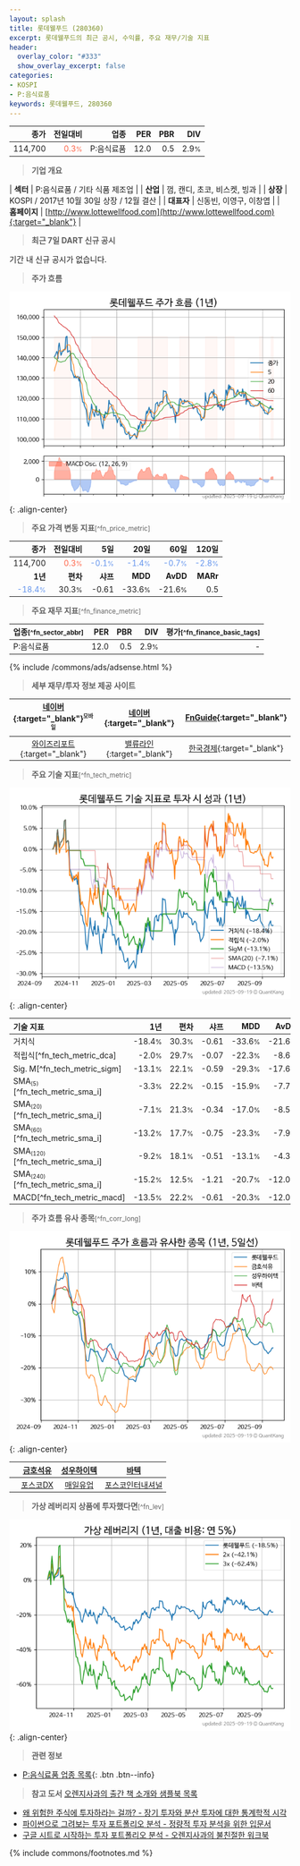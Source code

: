 ```yaml
---
layout: splash
title: 롯데웰푸드 (280360)
excerpt: 롯데웰푸드의 최근 공시, 수익률, 주요 재무/기술 지표
header:
  overlay_color: "#333"
  show_overlay_excerpt: false
categories:
- KOSPI
- P:음식료품
keywords: 롯데웰푸드, 280360
---
```


| **종가** | **전일대비** | **업종** | **PER** | **PBR** | **DIV** |
| -------: | -----------: | -------: | ------: | ------: | ------: |
| 114,700 | <span style="color: tomato">0.3<small>%</small></span> | P:음식료품 | 12.0 | 0.5 | 2.9<small>%</small> |

<!-- more -->


> **기업 개요**<a id="company"></a>

| <span style="white-space:nowrap;">**섹터**</span> | P:음식료품 / 기타 식품 제조업 |
| <span style="white-space:nowrap;">**산업**</span> | 껌, 캔디, 초코, 비스켓, 빙과 |
| <span style="white-space:nowrap;">**상장**</span> | KOSPI / 2017년 10월 30일 상장 / 12월 결산 |
| <span style="white-space:nowrap;">**대표자**</span> | 신동빈, 이영구, 이창엽 |
| <span style="white-space:nowrap;">**홈페이지**</span> | [http://www.lottewellfood.com](http://www.lottewellfood.com){:target="_blank"} |


> **최근 7일 DART 신규 공시**<a id="dart"></a>

기간 내 신규 공시가 없습니다.


> **주가 흐름**<a id="price"></a>

![280360](/stock/images/280360.png){: .align-center}


> **주요 가격 변동 지표**<small>[^fn_price_metric]</small>

| **종가** | **전일대비** | **5일** | **20일** | **60일** | **120일** |
| -------: | -----------: | ------: | -------: | -------: | --------: |
| 114,700 | <span style="color: tomato">0.3<small>%</small></span> | <span style="color: cornflowerblue">-0.1<small>%</small></span> | <span style="color: cornflowerblue">-1.4<small>%</small></span> | <span style="color: cornflowerblue">-0.7<small>%</small></span> | <span style="color: cornflowerblue">-2.8<small>%</small></span> |
| **1년** | **편차** | **샤프** | **MDD** | **AvDD** | **MARr** |
| <span style="color: cornflowerblue">-18.4<small>%</small></span> | 30.3<small>%</small> | -0.61 | -33.6<small>%</small> | -21.6<small>%</small> | 0.5 |


> **주요 재무 지표**<small>[^fn_finance_metric]</small>

| **업종**<small>[^fn_sector_abbr]</small> | **PER** | **PBR** | **DIV** | **평가**<small>[^fn_finance_basic_tags]</small> |
| :--------------------------------------- | ------: | ------: | ------: | ----------------------------------------------: |
| P:음식료품 | 12.0 | 0.5 | 2.9<small>%</small> | - |



{% include /commons/ads/adsense.html %}

> **세부 재무/투자 정보 제공 사이트**

| [네이버](https://m.stock.naver.com/domestic/stock/280360/finance/summary){:target="_blank"}<sup><small>모바일</small></sup> | [네이버](https://finance.naver.com/item/coinfo.naver?code=280360){:target="_blank"} | [FnGuide](https://comp.fnguide.com/SVO2/ASP/SVD_Invest.asp?gicode=A280360&MenuYn=Y){:target="_blank"} |
| :---: | :---: | :---: |
| [와이즈리포트](https://comp.wisereport.co.kr/company/c1040001.aspx?cmp_cd=280360){:target="_blank"} | [밸류라인](https://www.valueline.co.kr/finance/summary/280360){:target="_blank"} | [한국경제](https://markets.hankyung.com/stock/280360/financial-summary){:target="_blank"} |


> **주요 기술 지표**<small>[^fn_tech_metric]</small>


![280360](/stock/images/280360_tech.png){: .align-center}

| **기술 지표** | **1년** | **편차** | **샤프** | **MDD** | **AvDD** |
| :------------ | ------: | -----------: | -------: | ------: | -------: |
| 거치식 | -18.4<small>%</small> | 30.3<small>%</small> | -0.61 | -33.6<small>%</small> | -21.6<small>%</small> |
| 적립식[^fn_tech_metric_dca] | -2.0<small>%</small> | 29.7<small>%</small> | -0.07 | -22.3<small>%</small> | -8.6<small>%</small> |
| Sig. M[^fn_tech_metric_sigm] | -13.1<small>%</small> | 22.1<small>%</small> | -0.59 | -29.3<small>%</small> | -17.6<small>%</small> |
| SMA<small><sub>(5)</sub></small>[^fn_tech_metric_sma_i] | -3.3<small>%</small> | 22.2<small>%</small> | -0.15 | -15.9<small>%</small> | -7.7<small>%</small> |
| SMA<small><sub>(20)</sub></small>[^fn_tech_metric_sma_i] | -7.1<small>%</small> | 21.3<small>%</small> | -0.34 | -17.0<small>%</small> | -8.5<small>%</small> |
| SMA<small><sub>(60)</sub></small>[^fn_tech_metric_sma_i] | -13.2<small>%</small> | 17.7<small>%</small> | -0.75 | -23.3<small>%</small> | -7.9<small>%</small> |
| SMA<small><sub>(120)</sub></small>[^fn_tech_metric_sma_i] | -9.2<small>%</small> | 18.1<small>%</small> | -0.51 | -13.1<small>%</small> | -4.3<small>%</small> |
| SMA<small><sub>(240)</sub></small>[^fn_tech_metric_sma_i] | -15.2<small>%</small> | 12.5<small>%</small> | -1.21 | -20.7<small>%</small> | -12.0<small>%</small> |
| MACD[^fn_tech_metric_macd] | -13.5<small>%</small> | 22.2<small>%</small> | -0.61 | -20.3<small>%</small> | -12.0<small>%</small> |


> **주가 흐름 유사 종목**<a id="corr"></a><small>[^fn_corr_long]</small>

![280360](/stock/images/280360_corr.png){: .align-center}

|       | [금호석유](/011780/) | [성우하이텍](/015750/) | [바텍](/043150/) |
| :---: | :------------------------------------: | :------------------------------------: | :------------------------------------: |
|       | [포스코DX](/022100/) | [매일유업](/267980/) | [포스코인터내셔널](/047050/) |


> **가상 레버리지 상품에 투자했다면**<a id="2x"></a><small>[^fn_lev]</small>

![280360](/stock/images/280360_2x.png){: .align-center}


> **관련 정보**

- [P:음식료품 업종 목록](/stats/sector/kospi_업종_음식료품_종목/){: .btn .btn--info}

> **참고 도서** [오렌지사과의 출간 책 소개와 샘플북 목록](https://kongdori.tistory.com/691)

- [왜 위험한 주식에 투자하라는 걸까? - 장기 투자와 분산 투자에 대한 통계학적 시각](https://kongdori.tistory.com/421)
- [파이썬으로 그려보는 투자 포트폴리오 분석  - 정량적 투자 분석을 위한 입문서](https://kongdori.tistory.com/643)
- [구글 시트로 시작하는 투자 포트폴리오 분석 - 오렌지사과의 불친절한 워크북](https://kongdori.tistory.com/449)


{% include commons/footnotes.md %}